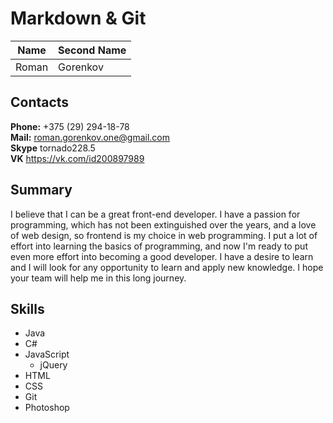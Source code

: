 # Markdown & Git

Name | Second Name
------------ | -------------
Roman | Gorenkov


## Contacts

**Phone:** +375 (29) 294-18-78  
**Mail:** roman.gorenkov.one@gmail.com  
**Skype** tornado228.5  
**VK** https://vk.com/id200897989  


## Summary

I believe that I can be a great front-end developer. I have a passion for programming, which has not been extinguished over the years, and a love of web design, so frontend is my choice in web programming. I put a lot of effort into learning the basics of programming, and now I'm ready to put even more effort into becoming a good developer. I have a desire to learn and I will look for any opportunity to learn and apply new knowledge. I hope your team will help me in this long journey.

## Skills 

* Java  
* C#  
* JavaScript  
  * jQuery
* HTML  
* CSS  
* Git  
* Photoshop  

